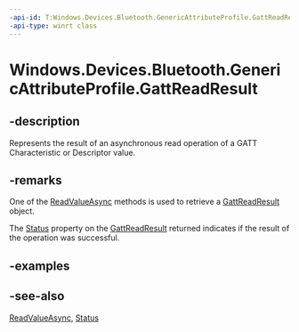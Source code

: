 ```yaml
---
-api-id: T:Windows.Devices.Bluetooth.GenericAttributeProfile.GattReadResult
-api-type: winrt class
---
```


<!-- Class syntax.
public class GattReadResult : Windows.Devices.Bluetooth.GenericAttributeProfile.IGattReadResult, Windows.Devices.Bluetooth.GenericAttributeProfile.IGattReadResult2
-->

# Windows.Devices.Bluetooth.GenericAttributeProfile.GattReadResult

## -description
Represents the result of an asynchronous read operation of a GATT Characteristic or Descriptor value.

## -remarks
One of the [ReadValueAsync](gattcharacteristic_readvalueasync.md) methods is used to retrieve a [GattReadResult](gattreadresult.md) object.

The [Status](gattreadresult_status.md) property on the [GattReadResult](gattreadresult.md) returned indicates if the result of the operation was successful.

## -examples

## -see-also
[ReadValueAsync](gattcharacteristic_readvalueasync.md), [Status](gattreadresult_status.md)